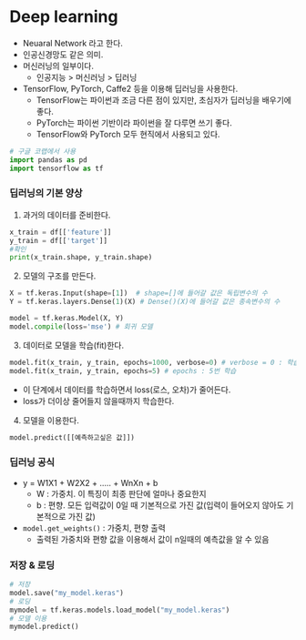 # Deep learning

* Neuaral Network 라고 한다.
* 인공신경망도 같은 의미.
* 머신러닝의 일부이다.
    * 인공지능 > 머신러닝 > 딥러닝
* TensorFlow, PyTorch, Caffe2 등을 이용해 딥러닝을 사용한다.
    * TensorFlow는 파이썬과 조금 다른 점이 있지만, 초심자가 딥러닝을 배우기에 좋다.
    * PyTorch는 파이썬 기반이라 파이썬을 잘 다루면 쓰기 좋다.
    * TensorFlow와 PyTorch 모두 현직에서 사용되고 있다.

```python
# 구글 코랩에서 사용
import pandas as pd
import tensorflow as tf
```

### 딥러닝의 기본 양상
1. 과거의 데이터를 준비한다.
```python
x_train = df[['feature']]
y_train = df[['target']]
#확인
print(x_train.shape, y_train.shape)
```

2. 모델의 구조를 만든다.
```python
X = tf.keras.Input(shape=[1])  # shape=[]에 들어갈 값은 독립변수의 수
Y = tf.keras.layers.Dense(1)(X) # Dense()(X)에 들어갈 값은 종속변수의 수

model = tf.keras.Model(X, Y)
model.compile(loss='mse') # 회귀 모델
```

3. 데이터로 모델을 학습(fit)한다.
```python
model.fit(x_train, y_train, epochs=1000, verbose=0) # verbose = 0 : 학습 메시지 가리기
model.fit(x_train, y_train, epochs=5) # epochs : 5번 학습
```
* 이 단계에서 데이터를 학습하면서 loss(로스, 오차)가 줄어든다.
* loss가 더이상 줄어들지 않을때까지 학습한다.

4. 모델을 이용한다.
```python
model.predict([[예측하고싶은 값]])
```

### 딥러닝 공식
* y = W1X1 + W2X2 + ..... + WnXn + b
    * W : 가중치. 이 특징이 최종 판단에 얼마나 중요한지
    * b : 편향. 모든 입력값이 0일 때 기본적으로 가진 값(입력이 들어오지 않아도 기본적으로 가진 값)
* `model.get_weights()` : 가중치, 편향 출력
    * 출력된 가중치와 편향 값을 이용해서 값이 n일때의 예측값을 알 수 있음

### 저장 & 로딩
```python
# 저장
model.save("my_model.keras")
# 로딩
mymodel = tf.keras.models.load_model("my_model.keras")
# 모델 이용
mymodel.predict()
```

